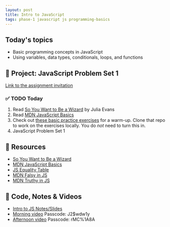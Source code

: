 ```yaml
---
layout: post
title: Intro to JavaScript
tags: phase-1 javascript js programming-basics
---
```


## Today's topics

- Basic programming concepts in JavaScript
- Using variables, data types, conditionals, loops, and functions

## 🎯 Project: JavaScript Problem Set 1

[Link to the assignment invitation](https://classroom.github.com/a/eR6dwLnc)

### ✅ TODO Today

1. Read [So You Want to Be a Wizard](https://jvns.ca/wizard-zine.pdf) by Julia Evans
2. Read [MDN JavaScript Basics](https://developer.mozilla.org/en-US/docs/Learn/Getting_started_with_the_web/JavaScript_basics)
3. Check out [these basic practice exercises](https://github.com/momentum-team-6/js-hello-world-exercise) for a warm-up. Clone that repo to work on the exercises locally. You do _not_ need to turn this in.
4. JavaScript Problem Set 1

## 🔖 Resources

- [So You Want to Be a Wizard](https://jvns.ca/wizard-zine.pdf)
- [MDN JavaScript Basics](https://developer.mozilla.org/en-US/docs/Learn/Getting_started_with_the_web/JavaScript_basics)
- [JS Equality Table](https://dorey.github.io/JavaScript-Equality-Table/)
- [MDN Falsy in JS](https://developer.mozilla.org/en-US/docs/Glossary/Falsy)
- [MDN Truthy in JS](https://developer.mozilla.org/en-US/docs/Glossary/Truthy)

## 🦉 Code, Notes & Videos

- [Intro to JS Notes/Slides](https://github.com/momentum-team-6/notes/blob/main/intro-js.md)
- [Morning video](https://us02web.zoom.us/rec/share/84P3fBicgp1Pj8QHQ-SR7qJbKY5X_EohkSv3goJ4YXccr-BtwPD7_8mwv-Lk96Zo.Aw29wRL1iyy-Tgns) Passcode: J2\$wdw1y
- [Afternoon video](https://us02web.zoom.us/rec/share/fg0m_CVBE-PVgUPEz_QTKmOMFXv4uvBaqsLWxTJX-eCVjGoLeCcYzhCP9eizQKFM.mx5NFDBAqGY8cXn7) Passcode: rMC%1A8A
